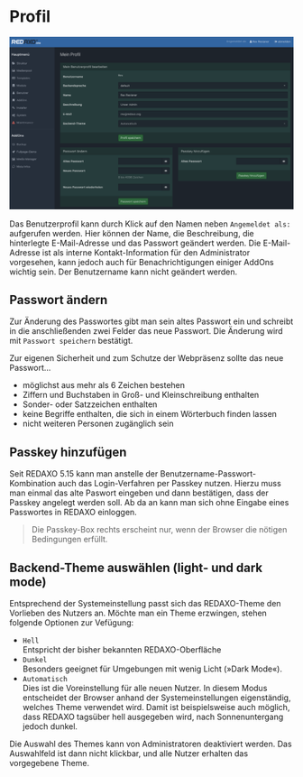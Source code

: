 # Profil

![Profil](/assets/v5.15.0-profil-01-overview.png)

Das Benutzerprofil kann durch Klick auf den Namen neben `Angemeldet als:` aufgerufen werden. Hier können der Name, die Beschreibung, die hinterlegte E-Mail-Adresse und das Passwort geändert werden. Die E-Mail-Adresse ist als interne Kontakt-Information für den Administrator vorgesehen, kann jedoch auch für Benachrichtigungen einiger AddOns wichtig sein. Der Benutzername kann nicht geändert werden.

## Passwort ändern

Zur Änderung des Passwortes gibt man sein altes Passwort ein und schreibt in die anschließenden zwei Felder das neue Passwort. Die Änderung wird mit `Passwort speichern` bestätigt.

Zur eigenen Sicherheit und zum Schutze der Webpräsenz sollte das neue Passwort...

- möglichst aus mehr als 6 Zeichen bestehen
- Ziffern und Buchstaben in Groß- und Kleinschreibung enthalten
- Sonder- oder Satzzeichen enthalten
- keine Begriffe enthalten, die sich in einem Wörterbuch finden lassen
- nicht weiteren Personen zugänglich sein

## Passkey hinzufügen

Seit REDAXO 5.15 kann man anstelle der Benutzername-Passwort-Kombination auch das Login-Verfahren per Passkey nutzen. 
Hierzu muss man einmal das alte Paswort eingeben und dann bestätigen, dass der Passkey angelegt werden soll. 
Ab da an kann man sich ohne Eingabe eines Passwortes in REDAXO einloggen. 

> Die Passkey-Box rechts erscheint nur, wenn der Browser die nötigen Bedingungen erfüllt.

## Backend-Theme auswählen (light- und dark mode) 

Entsprechend der Systemeinstellung passt sich das REDAXO-Theme  den Vorlieben des Nutzers an. Möchte man ein Theme erzwingen, stehen folgende Optionen zur Vefügung:

- `Hell`  
  Entspricht der bisher bekannten REDAXO-Oberfläche
- `Dunkel`  
  Besonders geeignet für Umgebungen mit wenig Licht (»Dark Mode«).
- `Automatisch`  
  Dies ist die Voreinstellung für alle neuen Nutzer. In diesem Modus entscheidet der Browser anhand der Systemeinstellungen eigenständig, welches Theme verwendet wird. Damit ist beispielsweise auch möglich, dass REDAXO tagsüber hell ausgegeben wird, nach Sonnenuntergang jedoch dunkel.

Die Auswahl des Themes kann von Administratoren deaktiviert werden. Das Auswahlfeld ist dann nicht klickbar, und alle Nutzer erhalten das vorgegebene Theme.
